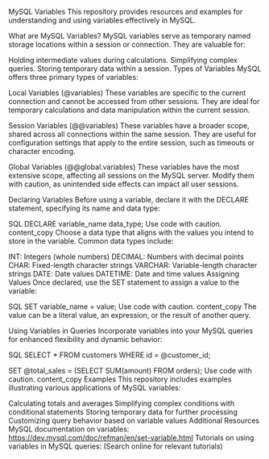 MySQL Variables
This repository provides resources and examples for understanding and using variables effectively in MySQL.

What are MySQL Variables?
MySQL variables serve as temporary named storage locations within a session or connection. They are valuable for:

Holding intermediate values during calculations.
Simplifying complex queries.
Storing temporary data within a session.
Types of Variables
MySQL offers three primary types of variables:

Local Variables (@variables)
These variables are specific to the current connection and cannot be accessed from other sessions. They are ideal for temporary calculations and data manipulation within the current session.

Session Variables (@@variables)
These variables have a broader scope, shared across all connections within the same session. They are useful for configuration settings that apply to the entire session, such as timeouts or character encoding.

Global Variables (@@global.variables)
These variables have the most extensive scope, affecting all sessions on the MySQL server. Modify them with caution, as unintended side effects can impact all user sessions.

Declaring Variables
Before using a variable, declare it with the DECLARE statement, specifying its name and data type:

SQL
DECLARE variable_name data_type;
Use code with caution.
content_copy
Choose a data type that aligns with the values you intend to store in the variable. Common data types include:

INT: Integers (whole numbers)
DECIMAL: Numbers with decimal points
CHAR: Fixed-length character strings
VARCHAR: Variable-length character strings
DATE: Date values
DATETIME: Date and time values
Assigning Values
Once declared, use the SET statement to assign a value to the variable:

SQL
SET variable_name = value;
Use code with caution.
content_copy
The value can be a literal value, an expression, or the result of another query.

Using Variables in Queries
Incorporate variables into your MySQL queries for enhanced flexibility and dynamic behavior:

SQL
SELECT * FROM customers WHERE id = @customer_id;

SET @total_sales = (SELECT SUM(amount) FROM orders);
Use code with caution.
content_copy
Examples
This repository includes examples illustrating various applications of MySQL variables:

Calculating totals and averages
Simplifying complex conditions with conditional statements
Storing temporary data for further processing
Customizing query behavior based on variable values
Additional Resources
MySQL documentation on variables: https://dev.mysql.com/doc/refman/en/set-variable.html
Tutorials on using variables in MySQL queries: (Search online for relevant tutorials)